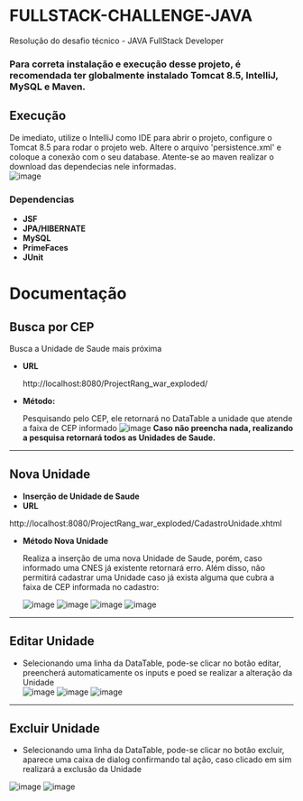# FULLSTACK-CHALLENGE-JAVA
Resolução do desafio técnico - JAVA FullStack Developer

### Para correta instalação e execução desse projeto, é recomendada ter globalmente instalado Tomcat 8.5, IntelliJ, MySQL e Maven.

## Execução
De imediato, utilize o IntelliJ como IDE para abrir o projeto, configure o Tomcat 8.5 para rodar o projeto web. Altere o arquivo 'persistence.xml' e coloque a conexão com o seu database.
Atente-se ao maven realizar o download das dependecias nele informadas. <br/>
![image](https://user-images.githubusercontent.com/100442318/212775098-7b1e29d8-3b1e-4f22-b288-fe4b5ac729ba.png)

<h3>Dependencias</h3>

* **JSF**
* **JPA/HIBERNATE**
* **MySQL**
* **PrimeFaces**
* **JUnit**


# Documentação
**Busca por CEP**
----
  Busca a Unidade de Saude mais próxima

* **URL**

  http://localhost:8080/ProjectRang_war_exploded/

* **Método:**

  Pesquisando pelo CEP, ele retornará no DataTable a unidade que atende a faixa de CEP informado
  ![image](https://user-images.githubusercontent.com/100442318/212775759-6f102bd8-e81d-42ec-adfa-00a5e561ef55.png)
  **Caso não preencha nada, realizando a pesquisa retornará todos as Unidades de Saude.**
  
----
  **Nova Unidade**
----
  *  **Inserção de Unidade de Saude**
*  **URL**

  http://localhost:8080/ProjectRang_war_exploded/CadastroUnidade.xhtml

* **Método Nova Unidade**

  Realiza a inserção de uma nova Unidade de Saude, porém, caso informado uma CNES já existente retornará erro. Além disso, não permitirá cadastrar uma Unidade caso já exista alguma que cubra a faixa de CEP informada no cadastro:
  
  ![image](https://user-images.githubusercontent.com/100442318/212776225-72089dbb-b087-4187-98d7-f24e46f008e4.png)
  ![image](https://user-images.githubusercontent.com/100442318/212776237-69bb0c98-1500-46dd-a4eb-97057e0f55ba.png)
  ![image](https://user-images.githubusercontent.com/100442318/212776251-8ace3ce3-0c81-411d-8cef-eb2624dca57b.png)
  ![image](https://user-images.githubusercontent.com/100442318/212776254-2a6143bb-9160-47a1-8661-026b1f4864df.png)

----
  **Editar Unidade**
----
  
  * Selecionando uma linha da DataTable, pode-se clicar no botão editar, preencherá automaticamente os inputs e poed se realizar a alteração da Unidade<br />
    ![image](https://user-images.githubusercontent.com/100442318/212776897-ebdc5500-00d8-4857-847e-d347afd2bd37.png) ![image](https://user-images.githubusercontent.com/100442318/212776907-db97bd3c-eda5-4d4e-b1a7-ed2892588aa8.png)
    ![image](https://user-images.githubusercontent.com/100442318/212776919-b6ab6041-b94b-40cd-acaa-afea6555182a.png)

----
  **Excluir Unidade**
----
  * Selecionando uma linha da DataTable, pode-se clicar no botão excluir, aparece uma caixa de dialog confirmando tal ação, caso clicado em sim realizará a exclusão da Unidade<br />

  ![image](https://user-images.githubusercontent.com/100442318/212777174-90a63a4d-2054-4d9f-a0b1-d7e33f48e97c.png)
![image](https://user-images.githubusercontent.com/100442318/212777183-324c6806-a0c5-4ee6-9e42-1fc76210f2cb.png)



